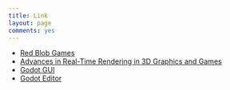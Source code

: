 ```yaml
---
title: Link
layout: page
comments: yes
---
```



- [Red Blob Games](http://www.redblobgames.com/)
- [Advances in Real-Time Rendering in 3D Graphics and Games](http://advances.realtimerendering.com/)
- [Godot GUI](https://github.com/godotengine/godot/tree/master/scene/gui)
- [Godot Editor](https://github.com/godotengine/godot/tree/master/tools/editor)
